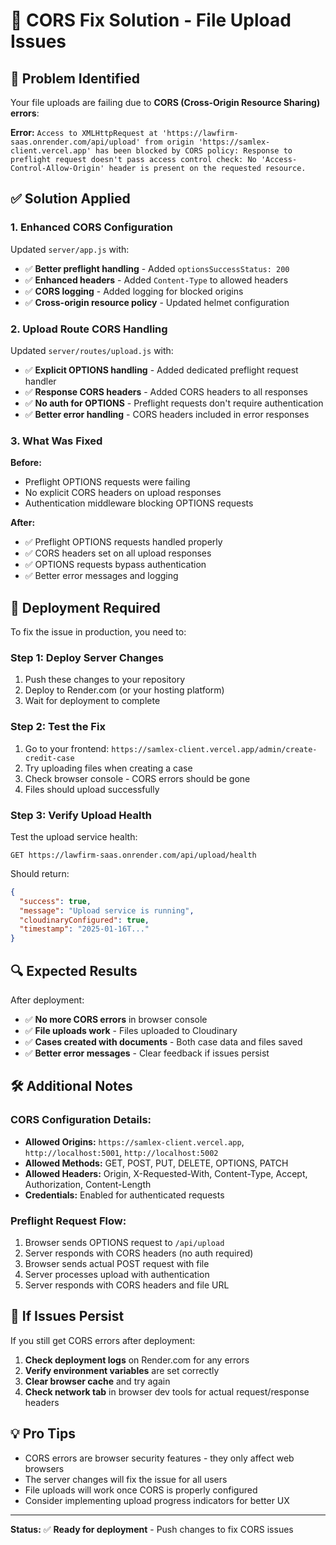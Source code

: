 # 🔧 CORS Fix Solution - File Upload Issues

## 🚨 **Problem Identified**
Your file uploads are failing due to **CORS (Cross-Origin Resource Sharing) errors**:

**Error:** `Access to XMLHttpRequest at 'https://lawfirm-saas.onrender.com/api/upload' from origin 'https://samlex-client.vercel.app' has been blocked by CORS policy: Response to preflight request doesn't pass access control check: No 'Access-Control-Allow-Origin' header is present on the requested resource.`

## ✅ **Solution Applied**

### **1. Enhanced CORS Configuration**
Updated `server/app.js` with:
- ✅ **Better preflight handling** - Added `optionsSuccessStatus: 200`
- ✅ **Enhanced headers** - Added `Content-Type` to allowed headers
- ✅ **CORS logging** - Added logging for blocked origins
- ✅ **Cross-origin resource policy** - Updated helmet configuration

### **2. Upload Route CORS Handling**
Updated `server/routes/upload.js` with:
- ✅ **Explicit OPTIONS handling** - Added dedicated preflight request handler
- ✅ **Response CORS headers** - Added CORS headers to all responses
- ✅ **No auth for OPTIONS** - Preflight requests don't require authentication
- ✅ **Better error handling** - CORS headers included in error responses

### **3. What Was Fixed**

**Before:**
- Preflight OPTIONS requests were failing
- No explicit CORS headers on upload responses
- Authentication middleware blocking OPTIONS requests

**After:**
- ✅ Preflight OPTIONS requests handled properly
- ✅ CORS headers set on all upload responses
- ✅ OPTIONS requests bypass authentication
- ✅ Better error messages and logging

## 🚀 **Deployment Required**

To fix the issue in production, you need to:

### **Step 1: Deploy Server Changes**
1. Push these changes to your repository
2. Deploy to Render.com (or your hosting platform)
3. Wait for deployment to complete

### **Step 2: Test the Fix**
1. Go to your frontend: `https://samlex-client.vercel.app/admin/create-credit-case`
2. Try uploading files when creating a case
3. Check browser console - CORS errors should be gone
4. Files should upload successfully

### **Step 3: Verify Upload Health**
Test the upload service health:
```
GET https://lawfirm-saas.onrender.com/api/upload/health
```

Should return:
```json
{
  "success": true,
  "message": "Upload service is running",
  "cloudinaryConfigured": true,
  "timestamp": "2025-01-16T..."
}
```

## 🔍 **Expected Results**

After deployment:
- ✅ **No more CORS errors** in browser console
- ✅ **File uploads work** - Files uploaded to Cloudinary
- ✅ **Cases created with documents** - Both case data and files saved
- ✅ **Better error messages** - Clear feedback if issues persist

## 🛠️ **Additional Notes**

### **CORS Configuration Details:**
- **Allowed Origins:** `https://samlex-client.vercel.app`, `http://localhost:5001`, `http://localhost:5002`
- **Allowed Methods:** GET, POST, PUT, DELETE, OPTIONS, PATCH
- **Allowed Headers:** Origin, X-Requested-With, Content-Type, Accept, Authorization, Content-Length
- **Credentials:** Enabled for authenticated requests

### **Preflight Request Flow:**
1. Browser sends OPTIONS request to `/api/upload`
2. Server responds with CORS headers (no auth required)
3. Browser sends actual POST request with file
4. Server processes upload with authentication
5. Server responds with CORS headers and file URL

## 🚨 **If Issues Persist**

If you still get CORS errors after deployment:

1. **Check deployment logs** on Render.com for any errors
2. **Verify environment variables** are set correctly
3. **Clear browser cache** and try again
4. **Check network tab** in browser dev tools for actual request/response headers

## 💡 **Pro Tips**

- CORS errors are browser security features - they only affect web browsers
- The server changes will fix the issue for all users
- File uploads will work once CORS is properly configured
- Consider implementing upload progress indicators for better UX

---

**Status:** ✅ **Ready for deployment** - Push changes to fix CORS issues
